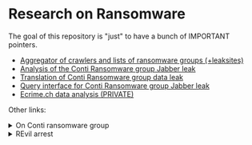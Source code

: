 # Research on Ransomware

The goal of this repository is "just" to have a bunch of IMPORTANT pointers.
- [Aggregator of crawlers and lists of ransomware groups (+leaksites)](https://github.com/jjsantanna/aggregator_crawlers_lists_ransomware_groups_leaksites)
- [Analysis of the Conti Ransomware group Jabber leak](https://github.com/NorthwaveSecurity/analysis_conti_ransomware_data_leak)
- [Translation of Conti Ransomware group data leak](https://github.com/NorthwaveSecurity/complete_translation_leaked_chats_conti_ransomware) 
- [Query interface for  Conti Ransomware group Jabber leak]()
- [Ecrime.ch data analysis (PRIVATE)](https://github.com/jjsantanna/ecrime_data_analysis) 

Other links:

<details>
<summary> On Conti ransomware group </summary>
- [https://share.vx-underground.org/Conti/](https://share.vx-underground.org/Conti/)
- [https://northwave-security.com/when-the-hackers-get-hacked%E2%80%AF-part-ii/](https://northwave-security.com/when-the-hackers-get-hacked%E2%80%AF-part-ii/)
- [https://northwave-security.com/en/when-the-hackers-get-hacked-part-1-a-blog-series-unveiling-the-conti-ransomware-family/](https://northwave-security.com/en/when-the-hackers-get-hacked-part-1-a-blog-series-unveiling-the-conti-ransomware-family/)
- [https://www.trellix.com/en-au/about/newsroom/stories/threat-labs/conti-leaks-examining-the-panama-papers-of-ransomware.html](https://www.trellix.com/en-au/about/newsroom/stories/threat-labs/conti-leaks-examining-the-panama-papers-of-ransomware.html)
- [https://www.atlanticcouncil.org/in-depth-research-reports/issue-brief/behind-the-rise-of-ransomware/](https://www.atlanticcouncil.org/in-depth-research-reports/issue-brief/behind-the-rise-of-ransomware/)
- [https://www.microsoft.com/security/blog/2022/06/01/using-python-to-unearth-a-goldmine-of-threat-intelligence-from-leaked-chat-logs/](https://www.microsoft.com/security/blog/2022/06/01/using-python-to-unearth-a-goldmine-of-threat-intelligence-from-leaked-chat-logs/)
- [https://github.com/microsoft/msticpy/blob/main/docs/notebooks/ContiLeaksAnalysis.ipynb](https://github.com/microsoft/msticpy/blob/main/docs/notebooks/ContiLeaksAnalysis.ipynb)
- [https://siliconangle.com/2022/07/19/report-find-hackers-linked-conti-ransomware-gang-active/](https://siliconangle.com/2022/07/19/report-find-hackers-linked-conti-ransomware-gang-active/)
- [https://www.bleepingcomputer.com/news/security/conti-ransomware-targeted-intel-firmware-for-stealthy-attacks/](https://www.bleepingcomputer.com/news/security/conti-ransomware-targeted-intel-firmware-for-stealthy-attacks/)
- [https://go.chainalysis.com/rs/503-FAP-074/images/Chainalysis-Crypto-Crime-2021.pdf](https://go.chainalysis.com/rs/503-FAP-074/images/Chainalysis-Crypto-Crime-2021.pdf)
</details>


<details>
<summary> REvil arrest </summary>
- [Youtube video of the arrest](https://www.youtube.com/watch?v=OqEWuFmzhzs)
- [BBC on the arrest coverage](https://www.bbc.com/news/technology-59998925)
- [BBC on the reconning](https://www.bbc.com/news/technology-59215167)
</details>

